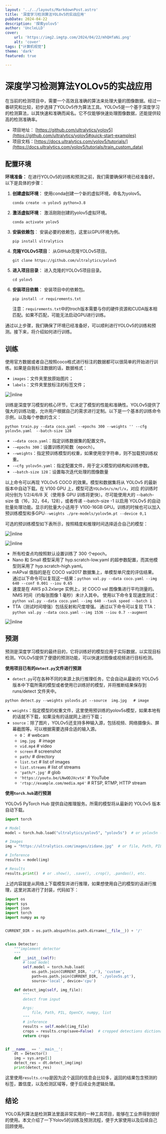 ```yaml
---
layout: '../../layouts/MarkdownPost.astro'
title: '深度学习检测算法YOLOv5的实战应用'
pubDate: 2024-04-22
description: '探索yolov5'
author: 'UncleLLD'
cover:
    url: 'https://img2.imgtp.com/2024/04/22/mhQHfaNi.png'
    alt: 'cover'
tags: ["计算机视觉"]
theme: 'dark'
featured: true

---
```



# 深度学习检测算法YOLOv5的实战应用

在当前的检测项目中，需要一个高效且准确的算法来处理大量的图像数据。经过一番研究和比较，初步选择了YOLOv5作为算法工具。YOLOv5是一个基于深度学习的检测算法，以其快速和准确而闻名。它不仅能够快速处理图像数据，还能提供较高的检测准确率。

* 项目地址： [https://github.com/ultralytics/yolov5](https://github.com/ultralytics/yolov5#quick-start-examples)
* 项目文档：[https://docs.ultralytics.com/yolov5/tutorials/](https://docs.ultralytics.com/yolov5/tutorials/train_custom_data)



## 配置环境

**环境准备：** 在进行YOLOv5的训练和预测之前，我们需要确保环境已经准备好。以下是具体的步骤：

1. **创建虚拟环境**： 使用conda创建一个新的虚拟环境，命名为yolov5。

   ```shell
   conda create -n yolov5 python=3.8
   ```

2. **激活虚拟环境**： 激活刚刚创建的yolov5虚拟环境。

   ```shell
   conda activate yolov5
   ```

3. **安装依赖包**： 安装必要的依赖包，这里以GPU环境为例。

   ```shell
   pip install ultralytics
   ```

4. **克隆YOLOv5项目**： 从GitHub克隆YOLOv5项目。

   ```
   git clone https://github.com/ultralytics/yolov5
   ```

5. **进入项目目录**： 进入克隆的YOLOv5项目目录。

   ```
   cd yolov5
   ```

6. **安装项目依赖**： 安装项目中的依赖包。

   ```shell
   pip install -r requirements.txt
   ```

   注意：`requirements.txt`中的troch版本需要与你的硬件资源和CUDA版本相匹配。如果不匹配，可能无法启动GPU进行训练。

通过以上步骤，我们确保了环境已经准备好，可以顺利进行YOLOv5的训练和预测。接下来，将介绍如何进行训练。

 

## 训练

使用官方数据或者自己按照coco格式进行标注的数据都可以很简单的开始进行训练。如果是自我标注数据的话，数据格式：

* `images`：文件夹里放原始图片；
* `labels`：文件夹里放标注的标签文件；

![ |inline](https://img2.imgtp.com/2024/04/22/iw4JBhkh.png)

训练是深度学习模型的核心环节，它决定了模型的性能和准确性。YOLOv5提供了强大的训练功能，允许用户根据自己的需求进行定制。以下是一个基本的训练命令示例，以及每个参数的含义：

```shell
python train.py --data coco.yaml --epochs 300 --weights '' --cfg yolov5n.yaml  --batch-size 128
```

- `-–data coco.yaml`：指定训练数据集的配置文件。
- `-–epochs 300`：设置训练的轮数（epoch）。
- `-–weights`：指定预训练模型的权重，如果使用空字符串，则不加载预训练权重。
- `-–cfg yolov5n.yaml`：指定配置文件，用于定义模型的结构和训练参数。
- `-–batch-size 128`：设置每次迭代处理的图像数量

以上命令可以再现 YOLOv5 COCO 的效果。模型和数据集将从 YOLOv5 的最新版本中自动下载。在 V100 GPU 上，模型可选`YOLOv5n/s/m/l/x`，对应 的训练时间分别为 1/2/4/6/8 天（使用多 GPU 训练将更快）。尽可能使用大的 --batch-size 值（16，32，64，128），或者传递 --batch-size -1 以启用 YOLOv5 的自动批量处理功能。显示的批量大小适用于 V100-16GB GPU。训练的时候也可以加入预训练模型和多GPU`--weights ./pre-models/yolov5m.pt --device 0,1`

可选的预训练模型如下表所示，按照精度和推理时间选择适合自己的模型：

![ |inline](https://img2.imgtp.com/2024/04/22/Y4glcBou.png)

![ |inline](https://img2.imgtp.com/2024/04/22/nCJBczaW.png)

* 所有检查点均按照默认设置训练了 300 个epoch。
* Nano 和 Small 模型采用了 hyp.scratch-low.yaml 的超参数配置，而其他模型则采用了 hyp.scratch-high.yaml。 
* mAPval 值指的是在 COCO val2017 数据集上，单模型单尺度的评估结果。 通过以下命令可以复现这一结果：`python val.py --data coco.yaml --img 640 --conf 0.001 --iou 0.65`
* 速度是在 AWS p3.2xlarge 实例上，对 COCO val 图像集进行平均测量的。NMS 时间（约每张图像 1 毫秒）未计入其中。 使用以下命令复现速度测试：`python val.py --data coco.yaml --img 640 --task speed --batch 1`
* TTA（测试时间增强）包括反射和尺度增强。 通过以下命令可以复现 TTA：`python val.py --data coco.yaml --img 1536 --iou 0.7 --augment`

![ |inline](https://img2.imgtp.com/2024/04/22/mhQHfaNi.png)

## 预测

预测是深度学习模型的最终目的，它将训练好的模型应用于实际数据，以实现目标检测。YOLOv5提供了便捷的预测功能，可以快速对图像或视频进行目标检测。

**使用项目已有的`detect.py`文件进行预测**

* `detect.py`可在各种不同的来源上执行推理任务，它会自动从最新的 YOLOv5 版本中下载所需的模型或者使用已训练好的模型，并将推断结果保存到 runs/detect 文件夹中。

```
python detect.py --weights yolov5s.pt --source  img.jpg   # image
```

* `weights`：指定模型的权重文件，这里使用预训练的yolov5s模型，如果本地有的话就不下载，如果没有的话就网上进行下载；
* `source`：除了图片，YOLOv5还支持多种输入源，包括视频、网络摄像头、屏幕截图等。可以根据需要选择合适的输入源。
  * `0`：                                # webcam
  * `img.jpg `                      # image
  * `vid.mp4`                         # video
  * `screen`                           # screenshot
  * `path/`                             # directory
  * `list.txt`                            # list of images
  * `list.streams`                  # list of streams
  * `'path/*.jpg'`               # glob
  * `'https://youtu.be/LNwODJXcvt4'`  # YouTube
  * `'rtsp://example.com/media.mp4'`  # RTSP, RTMP, HTTP stream

**使用`torch.hub`进行预测**

YOLOv5 PyTorch Hub 提供自动推理服务。所需的模型将从最新的 YOLOv5 版本自动下载。

```python
import torch

# Model
model = torch.hub.load("ultralytics/yolov5", "yolov5s")  # or yolov5n - yolov5x6, custom

# Images
img = "https://ultralytics.com/images/zidane.jpg"  # or file, Path, PIL, OpenCV, numpy, list

# Inference
results = model(img)

# Results
results.print()  # or .show(), .save(), .crop(), .pandas(), etc.
```

上述内容就是从网络上下载模型并进行推理，如果想使用自己的模型的话进行推理，这里对其进行了封装，代码如下：

```python
import os
import sys
import json
import torch
import numpy as np


CURRENT_DIR = os.path.abspath(os.path.dirname(__file__)) + '/'


class Detector:
    """implement detector
    """
    def __init__(self):
        # load model
        self.model = torch.hub.load(
            os.path.join(CURRENT_DIR, './'), 'custom',
            path=os.path.join(CURRENT_DIR, './yolov5s.pt'),
            source='local', device='cpu')

    def detect_img(self, img_file):
        """
        detect from input

        Args:
            file, Path, PIL, OpenCV, numpy, list
        """
        # inference
        results = self.model(img_file)
        crops = results.crop(save=False)  # cropped detections dictionary
        return crops


if __name__ == '__main__':
    dt = Detector()
    img = sys.argv[1]
    detect_res = dt.detect_img(img)
    print(detect_res)
```

这里使用`results.crop`是因为这个返回的信息会比较多，返回的结果包含预测的标签，置信度，以及检测区域等，便于后续业务逻辑处理。

## 结论

YOLO系列算法是检测算法里面非常实用的一种工具项目，能够在工业界得到很好的使用。本文介绍了一下Yolov5的训练及预测流程，便于大家使用以及后续自己回顾使用。